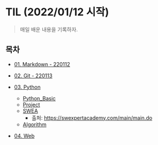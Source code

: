 # TIL (2022/01/12 시작)

> 매일 배운 내용을 기록하자.

## 목차

- [01. Markdown - 220112](./Markdown)

- [02. Git - 220113](./Git)

- [03. Python](./Python) 

  - [Python_Basic](./Python/Python_Basic) 
  - [Project](./Python/Project) 
  - [SWEA](./Python/SWEA) 
    - 출처: https://swexpertacademy.com/main/main.do
  - [Algorithm](./Python/Algorithm) 

- [04. Web](./Web)   

  

  

